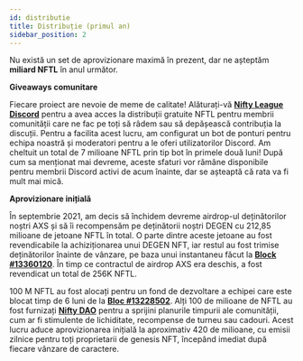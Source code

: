 ```yaml
---
id: distributie
title: Distribuție (primul an)
sidebar_position: 2
---
```


Nu există un set de aprovizionare maximă în prezent, dar ne așteptăm **miliard NFTL** în anul următor.

**Giveaways comunitare**

Fiecare proiect are nevoie de meme de calitate! Alăturați-vă **[Nifty League Discord](https://discord.gg/niftyleague)** pentru a avea acces la distribuții gratuite NFTL pentru membrii comunității care ne fac pe toți să râdem sau să depășească contribuția la discuții. Pentru a facilita acest lucru, am configurat un bot de ponturi pentru echipa noastră și moderatori pentru a le oferi utilizatorilor Discord. Am cheltuit un total de 7 milioane NFTL prin tip bot în primele două luni! După cum sa menționat mai devreme, aceste sfaturi vor rămâne disponibile pentru membrii Discord activi de acum înainte, dar se așteaptă că rata va fi mult mai mică.

**Aprovizionare inițială**

În septembrie 2021, am decis să închidem devreme airdrop-ul deținătorilor noștri AXS și să îi recompensăm pe deținătorii noștri DEGEN cu 212,85 milioane de jetoane NFTL în total. O parte dintre aceste jetoane au fost revendicabile la achiziționarea unui DEGEN NFT, iar restul au fost trimise deținătorilor înainte de vânzare, pe baza unui instantaneu făcut la **[Block #13360120](https://etherscan.io/block/13360120)**. În timp ce contractul de airdrop AXS era deschis, a fost revendicat un total de 256K NFTL.

100 M NFTL au fost alocați pentru un fond de dezvoltare a echipei care este blocat timp de 6 luni de la **[Bloc #13228502](https://etherscan.io/tx/0x3649b00464903b78608f8de9308aec339ecd7446f1dc2de26a9913d2d5468ecf)**. Alți 100 de milioane de NFTL au fost furnizați **[Nifty DAO](https://etherscan.io/address/0xd06ae6fb7eade890f3e295d69a6679380c9456c1)** pentru a sprijini planurile timpurii ale comunității, cum ar fi stimulente de lichiditate, recompense de turneu sau cadouri. Acest lucru aduce aprovizionarea inițială la aproximativ 420 de milioane, cu emisii zilnice pentru toți proprietarii de genesis NFT, începând imediat după fiecare vânzare de caractere.
